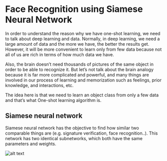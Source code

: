 # Face Recognition using Siamese Neural Network

In order to understand the reason why we have one-shot learning, we need to talk about deep learning and data. Normally, in deep learning, we need a large amount of data and the more we have, the better the results get. However, it will be more convenient to learn only from few data because not all of us are rich in terms of how much data we have.

Also, the brain doesn’t need thousands of pictures of the same object in order to be able to recognize it. But let’s not talk about the brain analogy because it is far more complicated and powerful, and many things are involved in our process of learning and memorization such as feelings, prior knowledge, and interactions, etc.

The idea here is that we need to learn an object class from only a few data and that’s what One-shot learning algorithm is.

## Siamese neural network


Siamese neural network has the objective to find how similar two comparable things are (e.g. signature verification, face recognition..). This network has two identical subnetworks, which both have the same parameters and weights.

![alt text](https://cdn-images-1.medium.com/max/800/1*PIrETF3nqHBQ7K9g9y_p7w.png)
